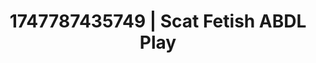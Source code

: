 ---
categories:
- Teacher fantasy
- Squirting orgasm
- Hawk Tuah
- After dark play
- Intimate POV
image: /assets/images/1747787435749.jpg
layout: post
seo:
  description: Featured content with artistic ABDL Play, Scat Fetish. HD images available.
  keywords: ABDL Play, Scat Fetish
  og_image: /assets/images/1747787435749.jpg
  schema_type: VisualArtwork
tags:
- ABDL Play
- Scat Fetish
- '#1747787435749'
title: 1747787435749 | Scat Fetish ABDL Play
---